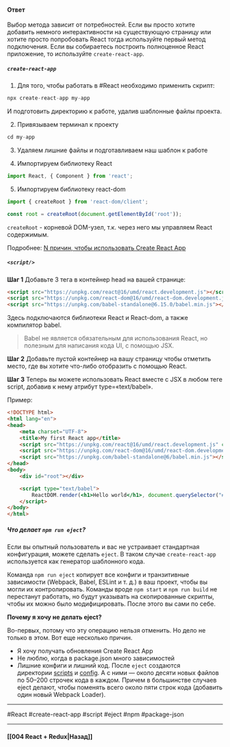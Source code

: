 #### Ответ

Выбор метода зависит от потребностей. Если вы просто хотите добавить немного интерактивности на существующую страницу или хотите просто попробовать React тогда используйте первый метод подключения. Если вы собираетесь построить полноценное React приложение, то используйте `create-react-app`.

##### `create-react-app`

1. Для того, чтобы работать в #React необходимо применить скрипт:
```jsx
npx create-react-app my-app
```

И подготовить директорию к работе, удалив шаблонные файлы проекта.

2. Привязываем терминал к проекту
~~~jsx
cd my-app
~~~

3. Удаляем лишние файлы и подготавливаем наш шаблон к работе

4. Импортируем библиотеку React
~~~jsx
import React, { Component } from 'react';
~~~

5. Импортируем библиотеку react-dom
~~~jsx
import { createRoot } from 'react-dom/client';

const root = createRoot(document.getElementById('root'));
~~~

`createRoot` - корневой DOM-узел, т.к. через него мы управляем React содержимым.

Подробнее: [N причин, чтобы использовать Create React App](https://habr.com/ru/companies/plarium/articles/326520/)

##### `<script/>`

**Шаг 1** Добавьте 3 тега в контейнер head на вашей странице:  

```html
<script src="https://unpkg.com/react@16/umd/react.development.js"></script>
<script src="https://unpkg.com/react-dom@16/umd/react-dom.development.js"></script>
<script src="https://unpkg.com/babel-standalone@6.15.0/babel.min.js"></script>
```

Здесь подключаются библиотеки React и React-dom, а также компилятор babel.  

> Babel не является обязательным для использования React, но полезным для написания кода UI, с помощью JSX.

**Шаг 2** Добавьте пустой контейнер на вашу страницу чтобы отметить место, где вы хотите что-либо отобразить с помощью React.  

**Шаг 3** Теперь вы можете использовать React вместе с JSX в любом теге script, добавив к нему атрибут type=«text/babel».

Пример:   
```html
<!DOCTYPE html>
<html lang="en">
<head>
	<meta charset="UTF-8">
	<title>My first React app</title>
	<script src="https://unpkg.com/react@16/umd/react.development.js" crossorigin></script>
  	<script src="https://unpkg.com/react-dom@16/umd/react-dom.development.js" crossorigin></script>
  	<script src="https://unpkg.com/babel-standalone@6/babel.min.js"></script>
</head>
<body>
	<div id="root"></div>

	<script type="text/babel">
  		ReactDOM.render(<h1>Hello world</h1>, document.querySelector("#root"));
  	</script>
</body>
</html>
```

##### Что делает `npm run eject`?

Если вы опытный пользователь и вас не устраивает стандартная конфигурация, можете сделать `eject`. В таком случае `create-react-app` используется как генератор шаблонного кода.  
  
Команда `npm run eject` копирует все конфиги и транзитивные зависимости (Webpack, Babel, ESLint и т. д.) в ваш проект, чтобы вы могли их контролировать. Команды вроде `npm start` и `npm run build` не перестанут работать, но будут указывать на скопированные скрипты, чтобы их можно было модифицировать. После этого вы сами по себе.  
  
**Почему я хочу не делать eject?**

Во-первых, потому что эту операцию нельзя отменить. Но дело не только в этом. Вот еще несколько причин.
* Я хочу получать обновления Create React App
* Не люблю, когда в package.json много зависимостей
* Лишние конфиги и лишний код. После `eject` создаются директории [scripts](https://github.com/facebookincubator/create-react-app/tree/master/packages/react-scripts/scripts) и [config](https://github.com/facebookincubator/create-react-app/tree/master/packages/react-scripts/config). А с ними — около десяти новых файлов по 50–200 строчек кода в каждом. Причем в большинстве случаев eject делают, чтобы поменять всего около пяти строк кода (добавить один новый Webpack Loader).

____
#React #create-react-app #script #eject #npm #package-json 

____

#### [[004 React + Redux|Назад]]